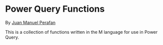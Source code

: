 # Power Query Functions
<p>By <a href="https://www.linkedin.com/in/jmperafan/">Juan Manuel Perafan</a></p>

This is a collection of functions written in the M language for use in Power Query.

<p><img src="https://i2.wp.com/radacad.com/wp-content/uploads/2017/07/2017-07-10_10h05_45.png" alt="";></p>
